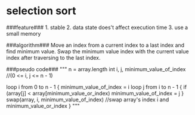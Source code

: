 selection sort
==============

###feature###
    1. stable
    2. data state does't affect execution time
    3. use a small memory

###algorithm###
Move an index from a current index to a last index and find minimum value.
Swap the minimum value index with the current value index after traversing to the last index.

###pseudo code###
"""
n = array.length
int i, j, minimum_value_of_index    //(0 <= i, j <= n - 1)
    
loop i from 0 to n - 1
{
    minimum_value_of_index = i
    loop j from i to n - 1
    {
        if (array[j] < array[minimum_value_or_index)
            minimum_value_of_index = j
    }
    swap(array, i, minimum_value_of_index)    //swap array's index i and minimum_value_or_index
}
"""
            
